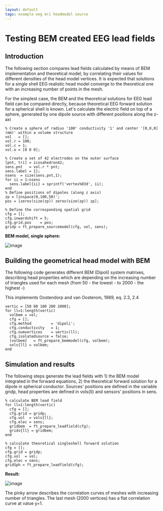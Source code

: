 ```yaml
---
layout: default
tags: example eeg mri headmodel source
---
```



# Testing BEM created EEG lead fields

## Introduction
The following section compares lead fields calculated by means of BEM implementation and theoretical model, by correlating their values for different densities of the head model vertices. It is expected that solutions for a single shell EEG realistic head model converge to the theoretical one with an increasing number of points in the mesh.

For the simplest case, the BEM and the theoretical solutions for EEG lead field can be compared directly, because theoretical EEG forward solution for a spherical shell is known. Let's calculate the electric field on top of a sphere, generated by one dipole source with different positions along the z-axi


	% Create a sphere of radius '100' conductivity '1' and center '[0,0,0] (mm)' within a volume structure 
	vol   = [];
	vol.r = 100;
	vol.c = 1;
	vol.o = [0 0 0];
	
	% Create a set of 42 electrodes on the outer surface
	[pnt, tri] = icosahedron42; 
	sens.pnt   = vol.r * pnt;
	sens.label = {};
	nsens  = size(sens.pnt,1);
	for ii = 1:nsens
	  sens.label{ii} = sprintf('vertex%03d', ii);
	end
	% Define positions of dipoles (along z axis)
	zp = linspace(0,100,50)';
	pos = [zeros(size(zp)) zeros(size(zp)) zp];
	
	% Define the corresponding spatial grid 
	cfg = [];
	cfg.inwardshift = 5;
	cfg.grid.pos    = pos;
	gridp = ft_prepare_sourcemodel(cfg, vol, sens);


**BEM model, single sphere:**

![image](/media/example/bemtesting1.png@400)


## Building the geometrical head model with BEM

The following code generates different BEM (Dipoli) system matrixes, describing head properties which are depending on the increasing number of triangles used for each mesh (from 50 - the lowest - to 2000 - the highest -)

This implements Oostendorp and van Oosterom, 1989, eq. 2.3, 2.4


	
	vertic = [50 80 100 200 2000];
	for ll=1:length(vertic)
	  volbem = vol;
	  cfg = [];
	  cfg.method         = 'dipoli';
	  cfg.conductivity   = 1;
	  cfg.numvertices    = vertic(ll);
	  cfg.isolatedsource = false;
	  [volbem]   = ft_prepare_bemmodel(cfg, volbem);
	  vols{ll} = volbem; 
	end
	
	


## Simulation and results

The following steps generate the lead fields with 1) the BEM model integrated in the forward equations,
2) the theoretical forward solution for a dipole in spherical conductor. Sources' positions are defined in the variable gridp, head properties are defined in vols{ll} and sensors' positions in sens.



	% calculate BEM lead field
	for ll=1:length(vertic)
	  cfg = [];
	  cfg.grid = gridp;
	  cfg.vol  = vols{ll};
	  cfg.elec = sens;
	  gridbem  = ft_prepare_leadfield(cfg);
	  grids{ll} = gridbem;
	end
	  
	% calculate theoretical singleshell forward solution
	cfg = [];
	cfg.grid = gridp;
	cfg.vol  = vol;
	cfg.elec = sens;
	gridSph = ft_prepare_leadfield(cfg);


**Result:**

![image](/media/example/bemtesting2.png)

The pinky arrow describes the correlation curves of meshes with increasing number of triangles. The last mesh (2000 vertices) has a flat correlation curve at value y=1.
